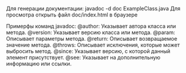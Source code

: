 Для генерации документации:
	javadoc -d doc ExampleClass.java
Для просмотра открыть файл doc/index.html в браузере

Примерфы команд javadoc:
	@author: Указывает автора класса или метода.
	@version: Указывает версию класса или метода.
	@param: Описывает параметры метода.
	@return: Описывает возвращаемое значение метода.
	@throws: Описывает исключения, которые может выбросить метод.
	@since: Указывает версию, с которой данный элемент присутствует.
	@see: Указывает на дополнительную информацию или ссылки.